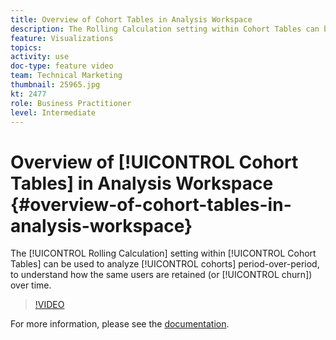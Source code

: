 ```yaml
---
title: Overview of Cohort Tables in Analysis Workspace
description: The Rolling Calculation setting within Cohort Tables can be used to analyze cohorts period-over-period, to understand how the same users are retained (or churn) over time.
feature: Visualizations
topics: 
activity: use
doc-type: feature video
team: Technical Marketing
thumbnail: 25965.jpg
kt: 2477
role: Business Practitioner
level: Intermediate
---
```


# Overview of [!UICONTROL Cohort Tables] in Analysis Workspace {#overview-of-cohort-tables-in-analysis-workspace}

The [!UICONTROL Rolling Calculation] setting within [!UICONTROL Cohort Tables] can be used to analyze [!UICONTROL cohorts] period-over-period, to understand how the same users are retained (or [!UICONTROL churn]) over time.

>[!VIDEO](https://video.tv.adobe.com/v/25965/?quality=12)

For more information, please see the [documentation](https://marketing.adobe.com/resources/help/en_US/analytics/analysis-workspace/cohort_analysis.html).
